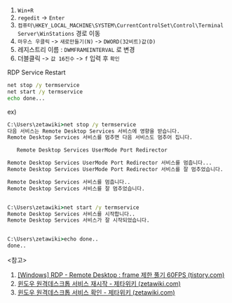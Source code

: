 
1. `Win+R`
2. `regedit` -> `Enter`
3. `컴퓨터\HKEY_LOCAL_MACHINE\SYSTEM\CurrentControlSet\Control\Terminal Server\WinStations` 경로 이동
4. `마우스 우클릭` -> `새로만들기(N)` -> `DWORD(32비트)값(D)`
5. 레지스트리 이름 : `DWMFRAMEINTERVAL` 로 변경
6. 더블클릭 -> `값 16진수` -> `f`  입력 후 `확인`


RDP Service Restart
```cmd
net stop /y termservice
net start /y termservice
echo done...

```
ex)
```cmd
C:\Users\zetawiki>net stop /y termservice
다음 서비스는 Remote Desktop Services 서비스에 영향을 받습니다.
Remote Desktop Services 서비스를 멈추면 다음 서비스도 멈추어 집니다.

   Remote Desktop Services UserMode Port Redirector

Remote Desktop Services UserMode Port Redirector 서비스를 멈춥니다...
Remote Desktop Services UserMode Port Redirector 서비스를 잘 멈추었습니다.

Remote Desktop Services 서비스를 멈춥니다..
Remote Desktop Services 서비스를 잘 멈추었습니다.


C:\Users\zetawiki>net start /y termservice
Remote Desktop Services 서비스를 시작합니다..
Remote Desktop Services 서비스가 잘 시작되었습니다.


C:\Users\zetawiki>echo done..
done..

```

<참고>
1. [[Windows] RDP - Remote Desktop : frame 제한 풀기 60FPS (tistory.com)](https://whitekeyboard.tistory.com/847)
2. [윈도우 원격데스크톱 서비스 재시작 - 제타위키 (zetawiki.com)](https://zetawiki.com/wiki/%EC%9C%88%EB%8F%84%EC%9A%B0_%EC%9B%90%EA%B2%A9%EB%8D%B0%EC%8A%A4%ED%81%AC%ED%86%B1_%EC%84%9C%EB%B9%84%EC%8A%A4_%EC%9E%AC%EC%8B%9C%EC%9E%91)
3. [윈도우 원격데스크톱 서비스 확인 - 제타위키 (zetawiki.com)](https://zetawiki.com/wiki/%EC%9C%88%EB%8F%84%EC%9A%B0_%EC%9B%90%EA%B2%A9%EB%8D%B0%EC%8A%A4%ED%81%AC%ED%86%B1_%EC%84%9C%EB%B9%84%EC%8A%A4_%ED%99%95%EC%9D%B8)
